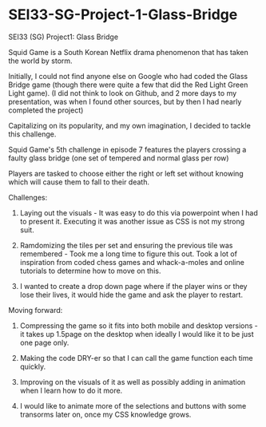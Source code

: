 # SEI33-SG-Project-1-Glass-Bridge

SEI33 (SG) Project1: Glass Bridge

Squid Game is a South Korean Netflix drama phenomenon that has taken the world by storm.

Initially, I could not find anyone else on Google who had coded the Glass Bridge game (though there were quite a few that did the Red Light Green Light game). (I did not think to look on Github, and 2 more days to my presentation, was when I found other sources, but by then I had nearly completed the project)

Capitalizing on its popularity, and my own imagination, I decided to tackle this challenge.

Squid Game's 5th challenge in episode 7 features the players crossing a faulty glass bridge (one set of tempered and normal glass per row)

Players are tasked to choose either the right or left set without knowing which will cause them to fall to their death.

Challenges:

1. Laying out the visuals - It was easy to do this via powerpoint when I had to present it. Executing it was another issue as CSS is not my strong suit.

2. Ramdomizing the tiles per set and ensuring the previous tile was remembered - Took me a long time to figure this out. Took a lot of inspiration from coded chess games and whack-a-moles and online tutorials to determine how to move on this.

3. I wanted to create a drop down page where if the player wins or they lose their lives, it would hide the game and ask the player to restart.

Moving forward:

1. Compressing the game so it fits into both mobile and desktop versions - it takes up 1.5page on the desktop when ideally I would like it to be just one page only.

2. Making the code DRY-er so that I can call the game function each time quickly.

3. Improving on the visuals of it as well as possibly adding in animation when I learn how to do it more.

4. I would like to animate more of the selections and buttons with some transorms later on, once my CSS knowledge grows.
